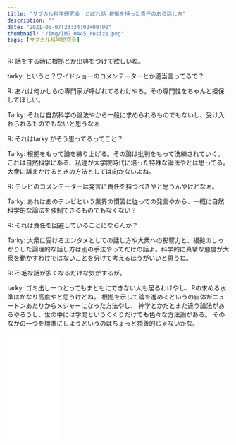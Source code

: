 ```yaml
---
title: "サブカル科学研究会　こぼれ話 根拠を持った責任のある話し方"
description: ""
date: "2021-06-07T23:34:02+09:00"
thumbnail: "/img/IMG_0445_resize.png"
tags: [サブカル科学研究会]
---
```

R: 話をする時に根拠とか出典をつけて欲しいね。

tarky: というと？ワイドショーのコメンテーターとか適当言ってるで？

R: あれは何かしらの専門家が呼ばれてるわけやろ。その専門性をちゃんと担保してほしい。

Tarky: それは自然科学の論法やから一般に求められるものでもないし、受け入れられるものでもないと思うなぁ

R: それはtarky がそう思ってるってこと？

Tarky: 根拠をもって論を練り上げる。その論は批判をもって洗練されていく。これは自然科学にある、私達が大学院時代に培った特殊な論法やとは思ってる。大衆に訴えかけるときの方法としては向かないよね。

R: テレビのコメンテーターは発言に責任を持つべきやと思うんやけどなぁ。

Tarky: あれはあのテレビという業界の慣習に従っての発言やから、一概に自然科学的な論法を強制できるものでもなくない？

R: それは責任を回避していることにならんか？

Tarky: 大衆に受けるエンタメとしての話し方や大衆への影響力と、根拠のしっかりした論理的な話し方は別の手法やってだけの話よ。科学的に真摯な態度が大衆を動かすわけではないことを分けて考えるほうがいいと思うね。

R: 不毛な話が多くなるだけな気がするが。

tarky: ゴミ出し一つとってもまともにできない人も居るわけやし、Rの求める水準はかなり高度やと思うけどね。
根拠を示して論を進めるというの自体がニュートンあたりからメジャーになった方法やし、
神学とかだとまた違う論法があるやろうし、世の中には学問というくくりだけでも色々な方法論がある。
そのなかの一つを標準にしようというのはちょっと独善的じゃないかな。

<iframe style="width:120px;height:240px;" marginwidth="0" marginheight="0" scrolling="no" frameborder="0" src="//rcm-fe.amazon-adsystem.com/e/cm?lt1=_blank&bc1=000000&IS2=1&bg1=FFFFFF&fc1=000000&lc1=0000FF&t=subculturesci-22&language=ja_JP&o=9&p=8&l=as4&m=amazon&f=ifr&ref=as_ss_li_til&asins=4121006240&linkId=67b2c1b35023a907d72647ccb6e6b675"></iframe>

<!-- MAF Rakuten Widget FROM HERE -->
<script type="text/javascript">MafRakutenWidgetParam=function() { return{ size:'468x160',design:'slide',recommend:'on',auto_mode:'on',a_id:'2220301', border:'off'};};</script><script type="text/javascript" src="//image.moshimo.com/static/publish/af/rakuten/widget.js"></script>
<!-- MAF Rakuten Widget TO HERE -->